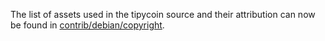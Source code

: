 The list of assets used in the tipycoin source and their attribution can now be found in [contrib/debian/copyright](../contrib/debian/copyright).
